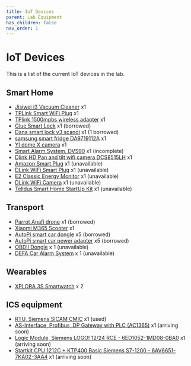 ```yaml
---
title: IoT Devices
parent: Lab Equipment
has_children: false
nav_order: 1
---
```


# IoT Devices

This is a list of the current IoT devices in the lab.

## Smart Home

- [Jisiwei i3 Vacuum Cleaner](http://global.jisiwei.com/) x1
- [TPLink Smart WiFi Plug](https://www.tplink.com/se/homenetworking/smartplug/hs100/) x1
- [TPlink 1500mpbs wireless adapter]() x1
- [Glue Smart Lock](https://www.gluehome.com/) x1 (borrowed) <!-- Alexander Borg -->
- [Dana smart lock v3 scandi](https://danalock.com/products/danalock-v3-smart-lock/) x1 (1 borrowed) <!-- Rafi Malkhasian -->
- [samsung smart fridge DA9719112A]() x1
- [YI dome X camera](https://www.yitechnology.com/yi-dome-x-y30/) x1
- [Smart Alarm System, DVS90](https://www.defa.com/product/dvs90-alarm-system/) x1 (incomplete)
- [Dlink HD Pan and tilt wifi camera DCS8515LH](https://www.dlink.com/en/products/dcs-8515lh-mydlink-hd-pan--tilt-wi-fi-camera) x1
- [Amazon Smart Plug](https://www.amazon.com/AmazonSmartPlugworksAlexa/dp/B01MZEEFNX ) x1 (unavailable) 
- [DLink WiFi Smart Plug](https://eu.dlink.com/uk/en/products/dspw115mydlinkwifismartplug) x1 (unavailable) 
- [E2 Classic Energy Monitor](https://efergy.com/e2classic/) x1 (unavailable) 
- [DLink WiFi Camera](https://eu.dlink.com/uk/en/products/dcs5000lwifipantiltdaynightcamera ) x1  (unavailable) 
- [Telldus Smart Home StartUp Kit](https://telldus.com/produkt/startupkitenergypremiumtellduszwave/) x1  (unavailable) 

## Transport

- [Parrot Anafi drone](https://www.parrot.com/us/drones/anafi) x1 (borrowed) <!-- Tommy Höglund -->
- [Xiaomi M365 Scooter](https://www.mistore.se/sv/elscootrar/mielectricscooter) x1
- [AutoPi smart car dongle](https://www.autopi.io/) x5 (borrowed) <!-- Sandor och Oscar -->
- [AutoPi smart car power adapter](https://shop.autopi.io/en/products/obd-ii-power-cable-10/) x5 (borrowed) <!-- Sandor och Oscar -->
- [OBDII Dongle](https://www.teknikmagasinet.se/produkter/halsa-fritid/outdoor/biltillbehor/elm327-obd2-bluetooth) x 1 (unavailable) 
- [DEFA Car Alarm System](https://www.defa.com/product/dvs90-alarm-system/) x 1 (unavailable) 

## Wearables

- [XPLORA 3S Smartwatch](https://shop.myxplora.co.uk/products/xplora-3s) x 2


## ICS equipment 

- [RTU, Siemens SICAM CMIC]() x1 (used)
- [AS-Interface, Profibus, DP Gateway with PLC (AC1365)](https://www.ifm.com/se/sv/product/AC1365) x1 (arriving soon)
- [Logic Module, Siemens LOGO! 12/24 RCE - 6ED1052-1MD08-0BA0](https://www.automation24.se/siemens-logo-12-24-rce-6ed1052-1md08-0ba0) x1 (arriving soon)
- [Startkit CPU 1212C + KTP400 Basic Siemens S7-1200 - 6AV6651-7KA02-3AA4](https://www.automation24.se/startkit-cpu-1212c-ktp400-basic-siemens-s7-1200-6av6651-7ka02-3aa4) x1 (arriving soon)